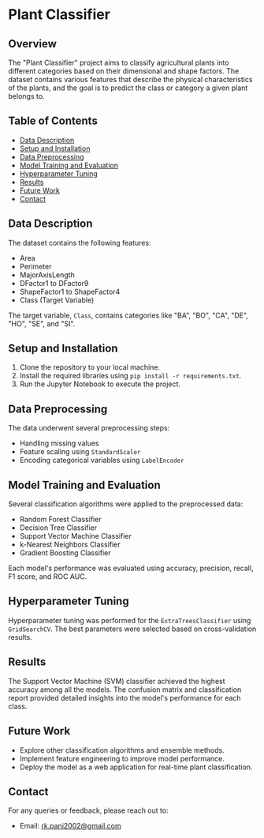 # Plant Classifier

## Overview
The "Plant Classifier" project aims to classify agricultural plants into different categories based on their dimensional and shape factors. The dataset contains various features that describe the physical characteristics of the plants, and the goal is to predict the class or category a given plant belongs to.

## Table of Contents
- [Data Description](#data-description)
- [Setup and Installation](#setup-and-installation)
- [Data Preprocessing](#data-preprocessing)
- [Model Training and Evaluation](#model-training-and-evaluation)
- [Hyperparameter Tuning](#hyperparameter-tuning)
- [Results](#results)
- [Future Work](#future-work)
- [Contact](#contact)

## Data Description
The dataset contains the following features:
- Area
- Perimeter
- MajorAxisLength
- DFactor1 to DFactor9
- ShapeFactor1 to ShapeFactor4
- Class (Target Variable)

The target variable, `Class`, contains categories like "BA", "BO", "CA", "DE", "HO", "SE", and "SI".

## Setup and Installation
1. Clone the repository to your local machine.
2. Install the required libraries using `pip install -r requirements.txt`.
3. Run the Jupyter Notebook to execute the project.

## Data Preprocessing
The data underwent several preprocessing steps:
- Handling missing values
- Feature scaling using `StandardScaler`
- Encoding categorical variables using `LabelEncoder`

## Model Training and Evaluation
Several classification algorithms were applied to the preprocessed data:
- Random Forest Classifier
- Decision Tree Classifier
- Support Vector Machine Classifier
- k-Nearest Neighbors Classifier
- Gradient Boosting Classifier

Each model's performance was evaluated using accuracy, precision, recall, F1 score, and ROC AUC.

## Hyperparameter Tuning
Hyperparameter tuning was performed for the `ExtraTreesClassifier` using `GridSearchCV`. The best parameters were selected based on cross-validation results.

## Results
The Support Vector Machine (SVM) classifier achieved the highest accuracy among all the models. The confusion matrix and classification report provided detailed insights into the model's performance for each class.

## Future Work
- Explore other classification algorithms and ensemble methods.
- Implement feature engineering to improve model performance.
- Deploy the model as a web application for real-time plant classification.

## Contact
For any queries or feedback, please reach out to:
- Email: [rk.pani2002@gmail.com](mailto:rk.pani2002@gmail.com)
